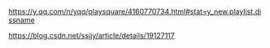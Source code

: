 https://y.qq.com/n/yqq/playsquare/4160770734.html#stat=y_new.playlist.dissname

https://blog.csdn.net/ssjjy/article/details/19127117

